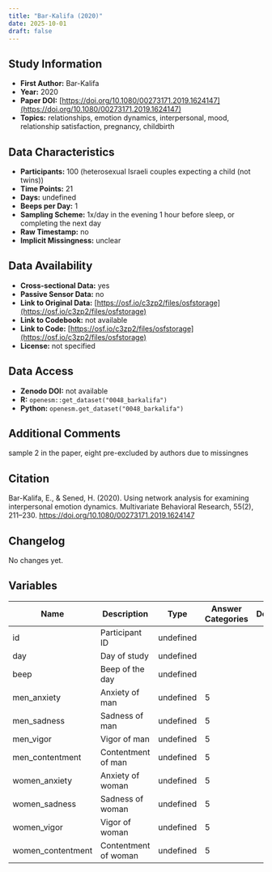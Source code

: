 ```yaml
---
title: "Bar-Kalifa (2020)"
date: 2025-10-01
draft: false
---
```



## Study Information

- **First Author:** Bar-Kalifa
- **Year:** 2020
- **Paper DOI:** [https://doi.org/10.1080/00273171.2019.1624147](https://doi.org/10.1080/00273171.2019.1624147)
- **Topics:** relationships, emotion dynamics, interpersonal, mood, relationship satisfaction, pregnancy, childbirth

## Data Characteristics

- **Participants:** 100 (heterosexual Israeli couples expecting a child (not twins))
- **Time Points:** 21
- **Days:** undefined
- **Beeps per Day:** 1
- **Sampling Scheme:** 1x/day in the evening 1 hour before sleep, or completing the next day
- **Raw Timestamp:** no
- **Implicit Missingness:** unclear

## Data Availability

- **Cross-sectional Data:** yes
- **Passive Sensor Data:** no
- **Link to Original Data:** [https://osf.io/c3zp2/files/osfstorage](https://osf.io/c3zp2/files/osfstorage)
- **Link to Codebook:** not available
- **Link to Code:** [https://osf.io/c3zp2/files/osfstorage](https://osf.io/c3zp2/files/osfstorage)
- **License:** not specified

## Data Access

- **Zenodo DOI:** not available
- **R:** `openesm::get_dataset("0048_barkalifa")`
- **Python:** `openesm.get_dataset("0048_barkalifa")`

## Additional Comments

sample 2 in the paper, eight pre-excluded by authors due to missingnes


## Citation

Bar-Kalifa, E., & Sened, H. (2020). Using network analysis for examining interpersonal emotion dynamics. Multivariate Behavioral Research, 55(2), 211–230. https://doi.org/10.1080/00273171.2019.1624147




## Changelog

No changes yet.

## Variables

| Name | Description | Type | Answer Categories | Details | Labels | Transformation | Source | Assessment Type | Construct | Comments |
|------|-------------|------|------------------|---------|--------|----------------|--------|----------------|----------|----------|
| id | Participant ID | undefined |  |  |  |  |  |  |  |  |
| day | Day of study | undefined |  |  |  |  |  |  |  |  |
| beep | Beep of the day | undefined |  |  |  |  |  |  |  |  |
| men_anxiety | Anxiety of man | undefined | 5 |  |  |  |  |  |  |  |
| men_sadness | Sadness of man | undefined | 5 |  |  |  |  |  |  |  |
| men_vigor | Vigor of man | undefined | 5 |  |  |  |  |  |  |  |
| men_contentment | Contentment of man | undefined | 5 |  |  |  |  |  |  |  |
| women_anxiety | Anxiety of woman | undefined | 5 |  |  |  |  |  |  |  |
| women_sadness | Sadness of woman | undefined | 5 |  |  |  |  |  |  |  |
| women_vigor | Vigor of woman | undefined | 5 |  |  |  |  |  |  |  |
| women_contentment | Contentment of woman | undefined | 5 |  |  |  |  |  |  |  |
